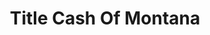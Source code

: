 ---
title: Title Cash Of Montana
slug: title-cash-of-montana
updated-on: '2024-05-30T13:44:31.749Z'
created-on: '2024-05-30T13:41:46.671Z'
published-on: '2024-05-30T13:54:32.469Z'
f_city-state-2:
- cms/city/laurel-mt.md
- cms/city/billings-mt.md
- cms/city/missoula-mt.md
f_locations:
- cms/payday-loan/title-cash-of-montana-27840.md
- cms/payday-loan/title-cash-of-montana-27841.md
- cms/payday-loan/title-cash-of-montana-27842.md
- cms/payday-loan/title-cash-of-montana-27843.md
f_states:
- cms/state/montana.md
layout: '[company].html'
tags: company
---